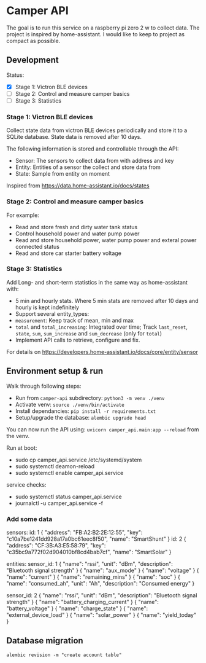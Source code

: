 # Camper API

The goal is to run this service on a raspberry pi zero 2 w to collect data. The project is inspired by home-assistant. I would like to keep to project as compact as possible.

## Development

Status:
- [x] Stage 1: Victron BLE devices
- [ ] Stage 2: Control and measure camper basics
- [ ] Stage 3: Statistics

### Stage 1: Victron BLE devices

Collect state data from victron BLE devices periodically and store it to a SQLite database. State data is removed after 10 days.

The following information is stored and controllable through the API:
* Sensor: The sensors to collect data from with address and key
* Entity: Entities of a sensor the collect and store data from
* State: Sample from entity on moment

Inspired from https://data.home-assistant.io/docs/states

### Stage 2: Control and measure camper basics

For example:
* Read and store fresh and dirty water tank status
* Control household power and water pump power
* Read and store household power, water pump power and exteral power connected status
* Read and store car starter battery voltage

### Stage 3: Statistics

Add Long- and short-term statistics in the same way as home-assistant with:
- 5 min and hourly stats. Where 5 min stats are removed after 10 days and hourly is kept indefinitely 
- Support several entity_types:
 - `measurement`: Keep track of mean, min and max
 - `total` and `total_increasing`: Integrated over time; Track `last_reset`, `state`, `sum`, `sum_increase` and `sum_decrease` (only for `total`)
- Implement API calls to retrieve, configure and fix.

For details on https://developers.home-assistant.io/docs/core/entity/sensor

## Environment setup & run

Walk through following steps:
* Run from `camper-api` subdirectory: `python3 -m venv ./venv`
* Activate venv: `source ./venv/bin/activate`
* Install dependancies: `pip install -r requirements.txt`
* Setup/upgrade the database: `alembic upgrade head`

You can now run the API using: `uvicorn camper_api.main:app --reload` from the venv.

Run at boot:
* sudo cp camper_api.service /etc/systemd/system
* sudo systemctl deamon-reload
* sudo systemctl enable camper_api.service

service checks:
* sudo systemctl status camper_api.service
* journalctl -u camper_api.service -f

### Add some data

sensors:
id: 1
{
    "address": "FB:A2:B2:2E:12:55",
    "key": "c10a7be1241dd928a17a0bc61eec8f50",
    "name": "SmartShunt"
}
id: 2
{
    "address": "CF:3B:A3:E5:58:79",
    "key": "c35bc9a772f02d904010bf8cd4bab7cf",
    "name": "SmartSolar"
}

entities:
sensor_id: 1
{
    "name": "rssi",
    "unit": "dBm",
    "description": "Bluetooth signal strength"
}
{
    "name": "aux_mode"
}
{
    "name": "voltage"
}
{
    "name": "current"
}
{
    "name": "remaining_mins"
}
{
    "name": "soc"
}
{
    "name": "consumed_ah",
    "unit": "Ah",
    "description": "Consumed energy"
}

sensor_id: 2
{
    "name": "rssi",
    "unit": "dBm",
    "description": "Bluetooth signal strength"
}
{
    "name": "battery_charging_current"
}
{
    "name": "battery_voltage"
}
{
    "name": "charge_state"
}
{
    "name": "external_device_load"
}
{
    "name": "solar_power"
}
{
    "name": "yield_today"
}

## Database migration

`alembic revision -m "create account table"`